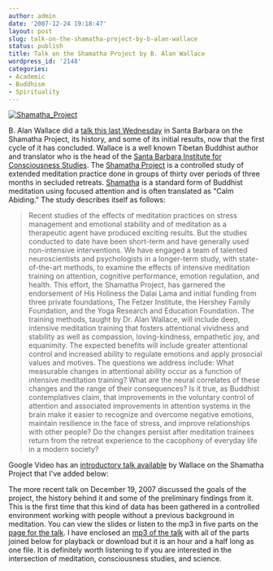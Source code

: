 ```yaml
---
author: admin
date: '2007-12-24 19:18:47'
layout: post
slug: talk-on-the-shamatha-project-by-b-alan-wallace
status: publish
title: Talk on the Shamatha Project by B. Alan Wallace
wordpress_id: '2148'
categories:
- Academic
- Buddhism
- Spirituality
---
```


[![Shamatha\_Project](http://farm3.static.flickr.com/2350/2134403758_b2f66e4dbb.jpg)](http://www.flickr.com/photos/albill/2134403758/ "Shamatha_Project by albill, on Flickr")

B. Alan Wallace did a [talk this last
Wednesday](http://www.sbinstitute.com/events_view.php?id=106) in Santa
Barbara on the Shamatha Project, its history, and some of its initial
results, now that the first cycle of it has concluded. Wallace is a well
known Tibetan Buddhist author and translator who is the head of the
[Santa Barbara Institute for Consciousness
Studies](http://www.sbinstitute.com). The [Shamatha
Project](http://www.sbinstitute.com/research_Shamatha.html) is a
controlled study of extended meditation practice done in groups of
thirty over periods of three months in secluded retreats.
[Shamatha](http://en.wikipedia.org/wiki/Samatha) is a standard form of
Buddhist meditation using focused attention and is often translated as
"Calm Abiding." The study describes itself as follows:

> Recent studies of the effects of meditation practices on stress
> management and emotional stability and of meditation as a therapeutic
> agent have produced exciting results. But the studies conducted to
> date have been short-term and have generally used non-intensive
> interventions. We have engaged a team of talented neuroscientists and
> psychologists in a longer-term study, with state-of-the-art methods,
> to examine the effects of intensive meditation training on attention,
> cognitive performance, emotion regulation, and health. This effort,
> the Shamatha Project, has garnered the endorsement of His Holiness the
> Dalai Lama and initial funding from three private foundations, The
> Fetzer Institute, the Hershey Family Foundation, and the Yoga Research
> and Education Foundation. The training methods, taught by Dr. Alan
> Wallace, will include deep, intensive meditation training that fosters
> attentional vividness and stability as well as compassion,
> loving-kindness, empathetic joy, and equanimity. The expected benefits
> will include greater attentional control and increased ability to
> regulate emotions and apply prosocial values and motives. The
> questions we address include: What measurable changes in attentional
> ability occur as a function of intensive meditation training? What are
> the neural correlates of these changes and the range of their
> consequences? Is it true, as Buddhist contemplatives claim, that
> improvements in the voluntary control of attention and associated
> improvements in attention systems in the brain make it easier to
> recognize and overcome negative emotions, maintain resilience in the
> face of stress, and improve relationships with other people? Do the
> changes persist after meditation trainees return from the retreat
> experience to the cacophony of everyday life in a modern society?

Google Video has an [introductory talk
available](http://video.google.com/videoplay?docid=-1703296011520278016)
by Wallace on the Shamatha Project that I've added below:

The more recent talk on December 19, 2007 discussed the goals of the
project, the history behind it and some of the preliminary findings from
it. This is the first time that this kind of data has been gathered in a
controlled environment working with people without a previous background
in meditation. You can view the slides or listen to the mp3 in five
parts on the [page for the
talk](http://www.sbinstitute.com/ShamathaTalk.html). I have enclosed an
[mp3 of the
talk](http://www.archive.org/details/B_Alan_Wallace_Shamatha_Project_Talk)
with all of the parts joined below for playback or download but it is an
hour and a half long as one file. It is definitely worth listening to if
you are interested in the intersection of meditation, consciousness
studies, and science.
